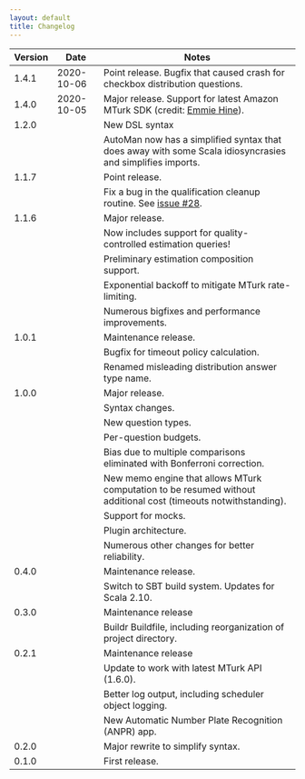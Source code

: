 ```yaml
---
layout: default
title: Changelog
---
```


<div id="releases">
  <div id="spinner" style="text-align:center; color: #888; font-size:100px;">
    <span class="spinner"></span>
  </div>
</div>

<script src="https://cdn.jsdelivr.net/marked/0.3.5/marked.min.js"></script>
<script src="https://cdnjs.cloudflare.com/ajax/libs/moment.js/2.18.1/moment.min.js"></script>

<script>
  var releasesAPI = 'https://api.github.com/repos/{{site.id}}/releases';
  var issuesBase = 'https://github.com/{{site.id}}/issues/';
</script>

<script src="{{site.github.url}}/assets/js/changelog.js"></script>

|Version|Date|Notes|
| --- | --- | --- |
|1.4.1|2020-10-06|Point release. Bugfix that caused crash for checkbox distribution questions.|
|1.4.0|2020-10-05|Major release. Support for latest Amazon MTurk SDK (credit: [Emmie Hine](https://www.linkedin.com/in/emmie-hine/)).|
|1.2.0||New DSL syntax|
|     ||AutoMan now has a simplified syntax that does away with some Scala idiosyncrasies and simplifies imports.|
|1.1.7||Point release.|
|     ||Fix a bug in the qualification cleanup routine.  See [issue #28](https://github.com/dbarowy/AutoMan/issues/28).
|1.1.6||Major release.|
|     ||Now includes support for quality-controlled estimation queries!|
|     ||Preliminary estimation composition support.|
|     ||Exponential backoff to mitigate MTurk rate-limiting.|
|     ||Numerous bigfixes and performance improvements.|
|1.0.1||Maintenance release.|
|     ||Bugfix for timeout policy calculation.|
|     ||Renamed misleading distribution answer type name.|
|1.0.0||Major release.|
|     ||Syntax changes.|
|     ||New question types.|
|     ||Per-question budgets.|
|     ||Bias due to multiple comparisons eliminated with Bonferroni correction.|
|     ||New memo engine that allows MTurk computation to be resumed without additional cost (timeouts notwithstanding).|
|     ||Support for mocks.|
|     ||Plugin architecture.|
|     ||Numerous other changes for better reliability.|
|0.4.0||Maintenance release.|
|     ||Switch to SBT build system. Updates for Scala 2.10.|
|0.3.0||Maintenance release|
|     ||Buildr Buildfile, including reorganization of project directory.|
|0.2.1||Maintenance release|
|     ||Update to work with latest MTurk API (1.6.0).|
|     ||Better log output, including scheduler object logging.|
|     ||New Automatic Number Plate Recognition (ANPR) app.|
|0.2.0||Major rewrite to simplify syntax.|
|0.1.0||First release.|
